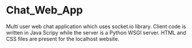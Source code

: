 # Chat_Web_App
Multi user web chat application which uses socket.io library. Client code is written in Java Scripy while the server is a Python WSGI server. HTML and CSS files are present for the localhost website. 
